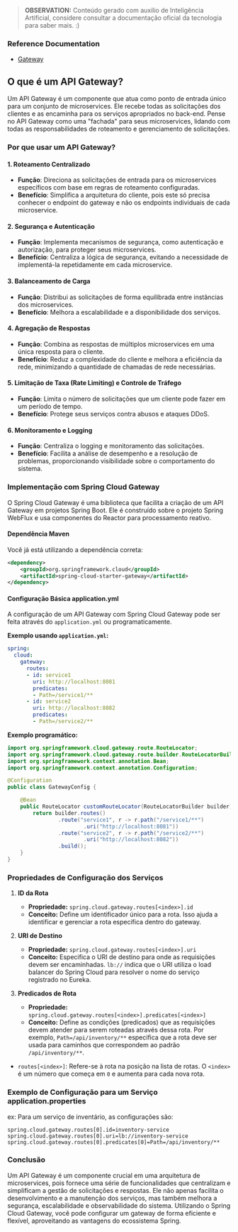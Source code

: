 > **OBSERVATION:** Conteúdo gerado com auxilio de Inteligência Artificial, considere consultar a documentação
> oficial da tecnologia para saber mais. :)

### Reference Documentation
* [Gateway](https://docs.spring.io/spring-cloud-gateway/docs/current/reference/html/)


## O que é um API Gateway?

Um API Gateway é um componente que atua como ponto de entrada único para um conjunto de microservices. Ele recebe todas as solicitações dos clientes e as encaminha para os serviços apropriados no back-end. Pense no API Gateway como uma "fachada" para seus microservices, lidando com todas as responsabilidades de roteamento e gerenciamento de solicitações.

### Por que usar um API Gateway?

#### 1. **Roteamento Centralizado**
- **Função**: Direciona as solicitações de entrada para os microservices específicos com base em regras de roteamento configuradas.
- **Benefício**: Simplifica a arquitetura do cliente, pois este só precisa conhecer o endpoint do gateway e não os endpoints individuais de cada microservice.

#### 2. **Segurança e Autenticação**
- **Função**: Implementa mecanismos de segurança, como autenticação e autorização, para proteger seus microservices.
- **Benefício**: Centraliza a lógica de segurança, evitando a necessidade de implementá-la repetidamente em cada microservice.

#### 3. **Balanceamento de Carga**
- **Função**: Distribui as solicitações de forma equilibrada entre instâncias dos microservices.
- **Benefício**: Melhora a escalabilidade e a disponibilidade dos serviços.

#### 4. **Agregação de Respostas**
- **Função**: Combina as respostas de múltiplos microservices em uma única resposta para o cliente.
- **Benefício**: Reduz a complexidade do cliente e melhora a eficiência da rede, minimizando a quantidade de chamadas de rede necessárias.

#### 5. **Limitação de Taxa (Rate Limiting) e Controle de Tráfego**
- **Função**: Limita o número de solicitações que um cliente pode fazer em um período de tempo.
- **Benefício**: Protege seus serviços contra abusos e ataques DDoS.

#### 6. **Monitoramento e Logging**
- **Função**: Centraliza o logging e monitoramento das solicitações.
- **Benefício**: Facilita a análise de desempenho e a resolução de problemas, proporcionando visibilidade sobre o comportamento do sistema.

### Implementação com Spring Cloud Gateway

O Spring Cloud Gateway é uma biblioteca que facilita a criação de um API Gateway em projetos Spring Boot. Ele é construído sobre o projeto Spring WebFlux e usa componentes do Reactor para processamento reativo.

#### Dependência Maven
Você já está utilizando a dependência correta:
```xml
<dependency>
    <groupId>org.springframework.cloud</groupId>
    <artifactId>spring-cloud-starter-gateway</artifactId>
</dependency>
```

#### Configuração Básica application.yml

A configuração de um API Gateway com Spring Cloud Gateway pode ser feita através do `application.yml` ou programaticamente.

**Exemplo usando `application.yml`:**
```yaml
spring:
  cloud:
    gateway:
      routes:
      - id: service1
        uri: http://localhost:8081
        predicates:
        - Path=/service1/**
      - id: service2
        uri: http://localhost:8082
        predicates:
        - Path=/service2/**
```

**Exemplo programático:**
```java
import org.springframework.cloud.gateway.route.RouteLocator;
import org.springframework.cloud.gateway.route.builder.RouteLocatorBuilder;
import org.springframework.context.annotation.Bean;
import org.springframework.context.annotation.Configuration;

@Configuration
public class GatewayConfig {

    @Bean
    public RouteLocator customRouteLocator(RouteLocatorBuilder builder) {
        return builder.routes()
                .route("service1", r -> r.path("/service1/**")
                        .uri("http://localhost:8081"))
                .route("service2", r -> r.path("/service2/**")
                        .uri("http://localhost:8082"))
                .build();
    }
}
```

### Propriedades de Configuração dos Serviços

1. **ID da Rota**
    - **Propriedade:** `spring.cloud.gateway.routes[<index>].id`
    - **Conceito:** Define um identificador único para a rota. Isso ajuda a identificar e gerenciar a rota específica dentro do gateway.

2. **URI de Destino**
    - **Propriedade:** `spring.cloud.gateway.routes[<index>].uri`
    - **Conceito:** Especifica o URI de destino para onde as requisições devem ser encaminhadas. `lb://` indica que o URI utiliza o load balancer do Spring Cloud para resolver o nome do serviço registrado no Eureka.

3. **Predicados de Rota**
    - **Propriedade:** `spring.cloud.gateway.routes[<index>].predicates[<index>]`
    - **Conceito:** Define as condições (predicados) que as requisições devem atender para serem roteadas através dessa rota. Por exemplo, `Path=/api/inventory/**` especifica que a rota deve ser usada para caminhos que correspondem ao padrão `/api/inventory/**`.

- `routes[<index>]`: Refere-se à rota na posição <index> na lista de rotas.
O `<index>` é um número que começa em `0` e aumenta para cada nova rota.

### Exemplo de Configuração para um Serviço application.properties
ex: Para um serviço de inventário, as configurações são:
```properties
spring.cloud.gateway.routes[0].id=inventory-service
spring.cloud.gateway.routes[0].uri=lb://inventory-service
spring.cloud.gateway.routes[0].predicates[0]=Path=/api/inventory/**
```


### Conclusão

Um API Gateway é um componente crucial em uma arquitetura de microservices, pois fornece uma série de 
funcionalidades que centralizam e simplificam a gestão de solicitações e respostas. Ele não apenas 
facilita o desenvolvimento e a manutenção dos serviços, mas também melhora a segurança, escalabilidade 
e observabilidade do sistema. Utilizando o Spring Cloud Gateway, você pode configurar um gateway de 
forma eficiente e flexível, aproveitando as vantagens do ecossistema Spring.

